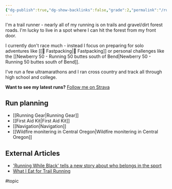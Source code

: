 ```yaml
---
{"dg-publish":true,"dg-show-backlinks":false,"grade":2,"permalink":"/running/","dgShowBacklinks":false,"dgPassFrontmatter":true}
---
```



I'm a trail runner - nearly all of my running is on trails and gravel/dirt forest roads. I'm lucky to live in a spot where I can hit the forest from my front door.

I currently don't race much - instead I focus on preparing for solo adventures like [[📘 Fastpacking\|📘 Fastpacking]] or personal challenges like the [[Newberry 50 - Running 50 buttes south of Bend\|Newberry 50 - Running 50 buttes south of Bend]].

I've run a few ultramarathons and I ran cross country and track all through high school and college.

**Want to see my latest runs?** [Follow me on Strava](https://www.strava.com/athletes/aaronjamesyoung)

## Run planning

* [[Running Gear\|Running Gear]]
* [[First Aid Kit\|First Aid Kit]]
* [[Navigation\|Navigation]]
* [[Wildfire monitering in Central Oregon\|Wildfire monitering in Central Oregon]]

## External Articles

- ['Running While Black' tells a new story about who belongs in the sport](https://www.npr.org/sections/health-shots/2022/11/16/1136216628/running-while-black-tells-a-new-story-about-who-belongs-in-the-sport)
- [What I Eat for Trail Running](https://www.youtube.com/watch?v=L0DgF0hoOhc)


#topic  